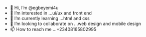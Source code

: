 - 👋 Hi, I’m @egbeyemi4u
- 👀 I’m interested in ...ui/ux and front end 
- 🌱 I’m currently learning ...html and css
- 💞️ I’m looking to collaborate on ...web design and mobile design
- 📫 How to reach me ...+23408165802995

<!---
egbeyemi4u/egbeyemi4u is a ✨ special ✨ repository because its `README.md` (this file) appears on your GitHub profile.
You can click the Preview link to take a look at your changes.
--->
